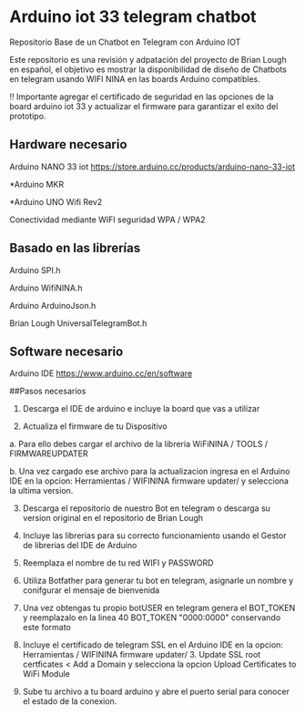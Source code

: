 # Arduino iot 33 telegram chatbot
Repositorio Base de un Chatbot en Telegram con Arduino IOT

Este repositorio es una revisión y adpatación del proyecto de Brian Lough en español, el objetivo es mostrar la disponibilidad de diseño de Chatbots en telegram usando WIFI NINA en las boards Arduino compatibles.

!! Importante agregar el certificado de seguridad en las opciones de la board arduino iot 33 y actualizar el firmware para garantizar el exito del prototipo.

## Hardware necesario

Arduino NANO 33 iot https://store.arduino.cc/products/arduino-nano-33-iot

*Arduino MKR

*Arduino UNO Wifi Rev2

Conectividad mediante WIFI seguridad WPA / WPA2

## Basado en las librerías
Arduino SPI.h

Arduino WifiNINA.h

Arduino ArduinoJson.h

Brian Lough UniversalTelegramBot.h


## Software necesario

Arduino IDE https://www.arduino.cc/en/software


##Pasos necesarios

1. Descarga el IDE de arduino e incluye la board que vas a utilizar

2. Actualiza el firmware de tu Dispositivo

a. Para ello debes cargar el archivo de la libreria WiFiNINA / TOOLS / FIRMWAREUPDATER

b. Una vez cargado ese archivo para la actualizacion ingresa en el Arduino IDE en la opcion: Herramientas / WIFININA firmware updater/ y selecciona la ultima version.

3. Descarga el repositorio de nuestro Bot en telegram o descarga su version original en el repositorio de Brian Lough

4. Incluye las librerias para su correcto funcionamiento usando el Gestor de librerias del IDE de Arduino

5. Reemplaza el nombre de tu red WIFI y PASSWORD

6. Utiliza Botfather para generar tu bot en telegram, asignarle un nombre y conifgurar el mensaje de bienvenida

7. Una vez obtengas tu propio botUSER en telegram genera el BOT_TOKEN y reemplazalo en la linea 40 BOT_TOKEN "0000:0000" conservando este formato

8. Incluye el certificado de telegram SSL en el Arduino IDE en la opcion: Herramientas / WIFININA firmware updater/ 3. Update SSL root certficates < Add a Domain y selecciona la opcion Upload Certificates to WiFi Module

9. Sube tu archivo a tu board arduino y abre el puerto serial para conocer el estado de la conexion.
